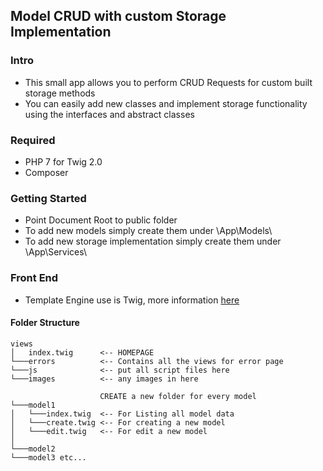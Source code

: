 ## Model CRUD with custom Storage Implementation

### Intro

- This small app allows you to perform CRUD Requests for custom built storage methods
- You can easily add new classes and implement storage functionality using the interfaces and abstract classes

### Required

- PHP 7 for Twig 2.0
- Composer


### Getting Started 

- Point Document Root to public folder 
- To add new models simply create them under \App\Models\
- To add new storage implementation simply create them under \App\Services\

### Front End 

- Template Engine use is Twig, more information [here](https://twig.symfony.com/doc/2.x/templates.html)

#### Folder Structure

```
views
│   index.twig      <-- HOMEPAGE
└───errors          <-- Contains all the views for error page 
└───js              <-- put all script files here
└───images          <-- any images in here

                    CREATE a new folder for every model
└───model1
│   └───index.twig  <-- For Listing all model data
│   └───create.twig <-- For creating a new model
│   └───edit.twig   <-- For edit a new model
│  
└───model2
└───model3 etc...
```